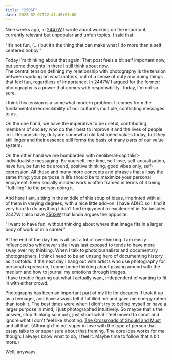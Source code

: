 ```yaml
---
title: "2506F"
date: 2025-02-07T22:41:45+01:00
---
```


Nine weeks ago, in [2447W](/log/2447W) I wrote about working on the important, currently relevant but unpopular and unfun topics. I said that:

"It’s not fun, (...) but it’s the thing that can make what I do more than a self centered hobby."

Today I'm thinking about that again. That post feels a bit self important now, but some thoughts in there I still think about now.  
The central tension defining my relationship with photography is the tension between working on what matters, out of a sense of duty and doing things that feel fun, regardless of importance.  In 2447W I argued for the former: photography is a power that comes with responsibility. Today, I'm not so sure.  

I think this tension is a somewhat modern problem. It comes from the fundamental irreconcilability of our culture's multiple, conflicting messages to us. 

On the one hand, we have the imperative to be useful, contributing members of society who do their best to improve it and the lives of people in it. Responsibility, duty are somewhat old fashioned values today, but they still linger and their essence still forms the basis of many parts of our value system.

On the other hand we are bombarded with neoliberal-capitalist-individualistic messaging. Be yourself, me-time, self love, self-actualization, have fun, be fun to be around, positive thinking, good vibes only, self-expression. All these and many more concepts and phrases that all say the same thing: your purpose in life should be to maximize your personal enjoyment. Even socially minded work is often framed in terms of it being "fulfilling" to the person doing it.

And here I am, sitting in the middle of this soup of ideas, imprinted with all of them in varying degrees, with a nice little add-on: I have ADHD so I find it very hard to do anything I don't find enjoyment or excitement in.  So besides 2447W I also have [2503W](/log/2503w/) that kinda argues the opposite: 

"I want to have fun, without thinking about where that image fits in a larger body of work or in a career."

At the end of the day this is all just a lot of overthinking. I am easily influenced so whichever side I was last exposed to tends to have more sway over my thinking. When I talk to photojournalists and documentary photographers, I think I need to be an unsung hero of documenting history as it unfolds. If the next day I hang out with artists who use photography for personal expression, I come home thinking about playing around with the medium and how to journal my emotions through images.  
I have trouble figuring out what I actually want, independent of wanting to fit in with either crowd.

Photography has been an important part of my life for decades. I took it up as a teenager, and have always felt it fulfilled me and gave me energy rather than took it. The best times were when I didn't try to define myself or have a larger purpose in mind, I just photographed intuitively. So maybe that's the answer, stop thinking so much, just shoot what I feel moved to shoot and ignore what I don't feel like shooting. [The Crossroads of Should and Must](https://medium.com/@elleluna/the-crossroads-of-should-and-must-90c75eb7c5b0) and all that. (Although I'm not super in love with the type of person that essay talks to or super sure about that framing. The core idea works for me though: I always know what to do, I feel it. Maybe time to follow that a bit more.)

Well, anyways.